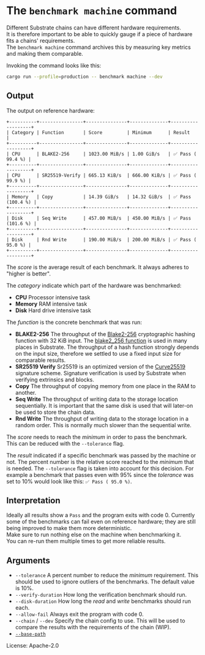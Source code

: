 # The `benchmark machine` command

Different Substrate chains can have different hardware requirements.  
It is therefore important to be able to quickly gauge if a piece of hardware fits a chains' requirements.  
The `benchmark machine` command archives this by measuring key metrics and making them comparable.  

Invoking the command looks like this:  
```sh
cargo run --profile=production -- benchmark machine --dev
```

## Output

The output on reference hardware:  

```pre
+----------+----------------+---------------+--------------+-------------------+
| Category | Function       | Score         | Minimum      | Result            |
+----------+----------------+---------------+--------------+-------------------+
| CPU      | BLAKE2-256     | 1023.00 MiB/s | 1.00 GiB/s   | ✅ Pass ( 99.4 %) |
+----------+----------------+---------------+--------------+-------------------+
| CPU      | SR25519-Verify | 665.13 KiB/s  | 666.00 KiB/s | ✅ Pass ( 99.9 %) |
+----------+----------------+---------------+--------------+-------------------+
| Memory   | Copy           | 14.39 GiB/s   | 14.32 GiB/s  | ✅ Pass (100.4 %) |
+----------+----------------+---------------+--------------+-------------------+
| Disk     | Seq Write      | 457.00 MiB/s  | 450.00 MiB/s | ✅ Pass (101.6 %) |
+----------+----------------+---------------+--------------+-------------------+
| Disk     | Rnd Write      | 190.00 MiB/s  | 200.00 MiB/s | ✅ Pass ( 95.0 %) |
+----------+----------------+---------------+--------------+-------------------+
```

The *score* is the average result of each benchmark. It always adheres to "higher is better".  

The *category* indicate which part of the hardware was benchmarked:  
- **CPU** Processor intensive task
- **Memory** RAM intensive task
- **Disk** Hard drive intensive task

The *function* is the concrete benchmark that was run:  
- **BLAKE2-256** The throughput of the [Blake2-256] cryptographic hashing function with 32 KiB input. The [blake2_256 function] is used in many places in Substrate. The throughput of a hash function strongly depends on the input size, therefore we settled to use a fixed input size for comparable results.
- **SR25519 Verify** Sr25519 is an optimized version of the [Curve25519] signature scheme. Signature verification is used by Substrate when verifying extrinsics and blocks.
- **Copy** The throughput of copying memory from one place in the RAM to another.
- **Seq Write** The throughput of writing data to the storage location sequentially. It is important that the same disk is used that will later-on be used to store the chain data.
- **Rnd Write** The throughput of writing data to the storage location in a random order. This is normally much slower than the sequential write.

The *score* needs to reach the *minimum* in order to pass the benchmark. This can be reduced with the `--tolerance` flag.

The *result* indicated if a specific benchmark was passed by the machine or not. The percent number is the relative score reached to the *minimum* that is needed. The `--tolerance` flag is taken into account for this decision. For example a benchmark that passes even with 95% since the *tolerance* was set to 10% would look like this: `✅ Pass ( 95.0 %)`.

## Interpretation

Ideally all results show a `Pass` and the program exits with code 0. Currently some of the benchmarks can fail even on reference hardware; they are still being improved to make them more deterministic.  
Make sure to run nothing else on the machine when benchmarking it.  
You can re-run them multiple times to get more reliable results.

## Arguments

- `--tolerance` A percent number to reduce the *minimum* requirement. This should be used to ignore outliers of the benchmarks. The default value is 10%.
- `--verify-duration` How long the verification benchmark should run.
- `--disk-duration` How long the *read* and *write* benchmarks should run each.
- `--allow-fail` Always exit the program with code 0.
- `--chain` / `--dev` Specify the chain config to use. This will be used to compare the results with the requirements of the chain (WIP).
- [`--base-path`]

License: Apache-2.0

<!-- LINKS -->
[Blake2-256]: https://www.blake2.net/
[blake2_256 function]: https://crates.parity.io/sp_core/hashing/fn.blake2_256.html
[Curve25519]: https://en.wikipedia.org/wiki/Curve25519
[`--base-path`]: ../shared/README.md#arguments
